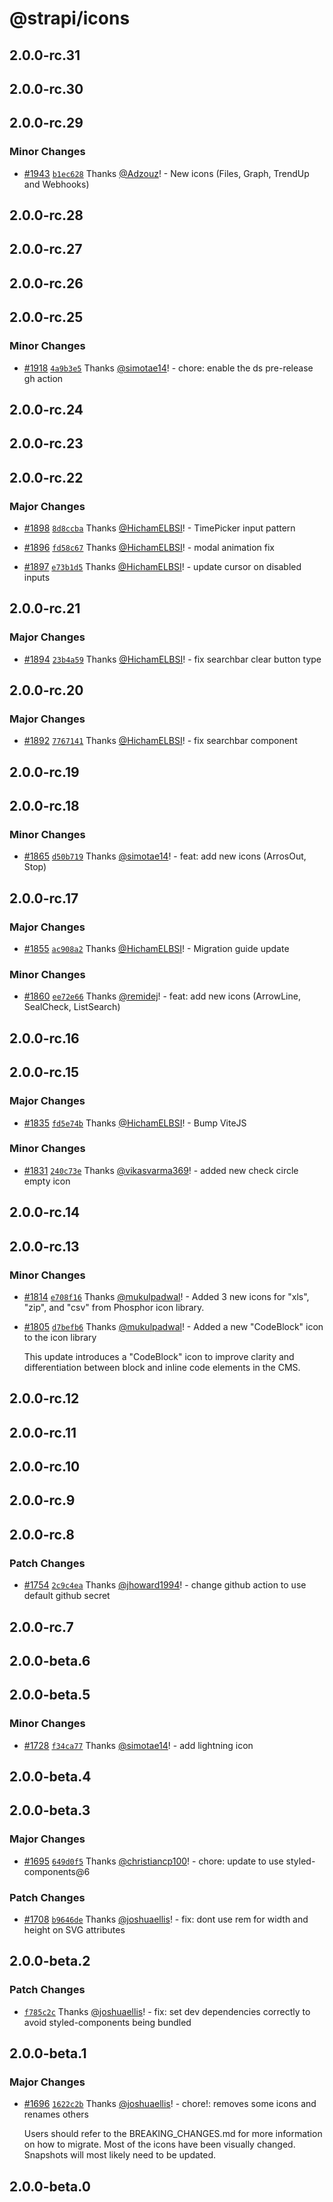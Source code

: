 # @strapi/icons

## 2.0.0-rc.31

## 2.0.0-rc.30

## 2.0.0-rc.29

### Minor Changes

- [#1943](https://github.com/strapi/design-system/pull/1943) [`b1ec628`](https://github.com/strapi/design-system/commit/b1ec62816fee521006d629469812bfeee9a6b1e5) Thanks [@Adzouz](https://github.com/Adzouz)! - New icons (Files, Graph, TrendUp and Webhooks)

## 2.0.0-rc.28

## 2.0.0-rc.27

## 2.0.0-rc.26

## 2.0.0-rc.25

### Minor Changes

- [#1918](https://github.com/strapi/design-system/pull/1918) [`4a9b3e5`](https://github.com/strapi/design-system/commit/4a9b3e506d1b7a9f21268fe85293250331745b45) Thanks [@simotae14](https://github.com/simotae14)! - chore: enable the ds pre-release gh action

## 2.0.0-rc.24

## 2.0.0-rc.23

## 2.0.0-rc.22

### Major Changes

- [#1898](https://github.com/strapi/design-system/pull/1898) [`8d8ccba`](https://github.com/strapi/design-system/commit/8d8ccba4ab4313201b6f9b62bd72fd0bf8f84a9f) Thanks [@HichamELBSI](https://github.com/HichamELBSI)! - TimePicker input pattern

- [#1896](https://github.com/strapi/design-system/pull/1896) [`fd58c67`](https://github.com/strapi/design-system/commit/fd58c67c53dd718bb85cddf643093cc4d16a96cb) Thanks [@HichamELBSI](https://github.com/HichamELBSI)! - modal animation fix

- [#1897](https://github.com/strapi/design-system/pull/1897) [`e73b1d5`](https://github.com/strapi/design-system/commit/e73b1d56900f42ea4572fd2d9fc85fdb856e63c7) Thanks [@HichamELBSI](https://github.com/HichamELBSI)! - update cursor on disabled inputs

## 2.0.0-rc.21

### Major Changes

- [#1894](https://github.com/strapi/design-system/pull/1894) [`23b4a59`](https://github.com/strapi/design-system/commit/23b4a59bb993d2b8e7c37b118bd6daf57ddbd00c) Thanks [@HichamELBSI](https://github.com/HichamELBSI)! - fix searchbar clear button type

## 2.0.0-rc.20

### Major Changes

- [#1892](https://github.com/strapi/design-system/pull/1892) [`7767141`](https://github.com/strapi/design-system/commit/7767141e2a7e16480c114147b161d060bd3fb7de) Thanks [@HichamELBSI](https://github.com/HichamELBSI)! - fix searchbar component

## 2.0.0-rc.19

## 2.0.0-rc.18

### Minor Changes

- [#1865](https://github.com/strapi/design-system/pull/1865) [`d50b719`](https://github.com/strapi/design-system/commit/d50b71908357f657e33a8275a41549d3ad2190e3) Thanks [@simotae14](https://github.com/simotae14)! - feat: add new icons (ArrosOut, Stop)

## 2.0.0-rc.17

### Major Changes

- [#1855](https://github.com/strapi/design-system/pull/1855) [`ac908a2`](https://github.com/strapi/design-system/commit/ac908a2437760c0a79a55b558ac5835b02cf7078) Thanks [@HichamELBSI](https://github.com/HichamELBSI)! - Migration guide update

### Minor Changes

- [#1860](https://github.com/strapi/design-system/pull/1860) [`ee72e66`](https://github.com/strapi/design-system/commit/ee72e66426b7add9fd2cacbf3bdca8b4089da850) Thanks [@remidej](https://github.com/remidej)! - feat: add new icons (ArrowLine, SealCheck, ListSearch)

## 2.0.0-rc.16

## 2.0.0-rc.15

### Major Changes

- [#1835](https://github.com/strapi/design-system/pull/1835) [`fd5e74b`](https://github.com/strapi/design-system/commit/fd5e74b5f449975833e2eb3271fd271b1cddee88) Thanks [@HichamELBSI](https://github.com/HichamELBSI)! - Bump ViteJS

### Minor Changes

- [#1831](https://github.com/strapi/design-system/pull/1831) [`240c73e`](https://github.com/strapi/design-system/commit/240c73eafdbfd6e47e48e042eb45b4d0f1827f75) Thanks [@vikasvarma369](https://github.com/vikasvarma369)! - added new check circle empty icon

## 2.0.0-rc.14

## 2.0.0-rc.13

### Minor Changes

- [#1814](https://github.com/strapi/design-system/pull/1814) [`e708f16`](https://github.com/strapi/design-system/commit/e708f165b53abad14b4e939a0c4b45a456af3577) Thanks [@mukulpadwal](https://github.com/mukulpadwal)! - Added 3 new icons for "xls", "zip", and "csv" from Phosphor icon library.

- [#1805](https://github.com/strapi/design-system/pull/1805) [`d7befb6`](https://github.com/strapi/design-system/commit/d7befb644c6cbf9c4c4827730c65c986c019d200) Thanks [@mukulpadwal](https://github.com/mukulpadwal)! - Added a new "CodeBlock" icon to the icon library

  This update introduces a "CodeBlock" icon to improve clarity and differentiation between block and inline code elements in the CMS.

## 2.0.0-rc.12

## 2.0.0-rc.11

## 2.0.0-rc.10

## 2.0.0-rc.9

## 2.0.0-rc.8

### Patch Changes

- [#1754](https://github.com/strapi/design-system/pull/1754) [`2c9c4ea`](https://github.com/strapi/design-system/commit/2c9c4ea0727bbaed69152a26935f95f08cf4f915) Thanks [@jhoward1994](https://github.com/jhoward1994)! - change github action to use default github secret

## 2.0.0-rc.7

## 2.0.0-beta.6

## 2.0.0-beta.5

### Minor Changes

- [#1728](https://github.com/strapi/design-system/pull/1728) [`f34ca77`](https://github.com/strapi/design-system/commit/f34ca77bada3ed5c3b4ad5f3978c81701dd222e3) Thanks [@simotae14](https://github.com/simotae14)! - add lightning icon

## 2.0.0-beta.4

## 2.0.0-beta.3

### Major Changes

- [#1695](https://github.com/strapi/design-system/pull/1695) [`649d0f5`](https://github.com/strapi/design-system/commit/649d0f57cbcc595a84a23e762e47c281a661a906) Thanks [@christiancp100](https://github.com/christiancp100)! - chore: update to use styled-components@6

### Patch Changes

- [#1708](https://github.com/strapi/design-system/pull/1708) [`b9646de`](https://github.com/strapi/design-system/commit/b9646de19a4cc8a23cf1407af775d9c3420c4cc4) Thanks [@joshuaellis](https://github.com/joshuaellis)! - fix: dont use rem for width and height on SVG attributes

## 2.0.0-beta.2

### Patch Changes

- [`f785c2c`](https://github.com/strapi/design-system/commit/f785c2ca80b05c5df405aac1ebd767b2c59d4c53) Thanks [@joshuaellis](https://github.com/joshuaellis)! - fix: set dev dependencies correctly to avoid styled-components being bundled

## 2.0.0-beta.1

### Major Changes

- [#1696](https://github.com/strapi/design-system/pull/1696) [`1622c2b`](https://github.com/strapi/design-system/commit/1622c2be3fd2379cbbc15e6a408ccb6bedc6ea61) Thanks [@joshuaellis](https://github.com/joshuaellis)! - chore!: removes some icons and renames others

  Users should refer to the BREAKING_CHANGES.md for more information on how to migrate. Most of the icons have been visually changed. Snapshots will most likely need to be updated.

## 2.0.0-beta.0
